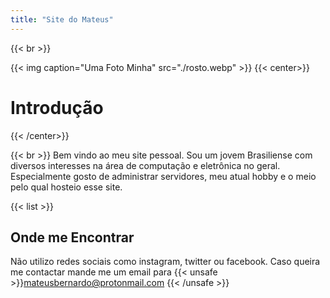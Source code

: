 ```yaml
---
title: "Site do Mateus"
---
```





{{< br >}}

{{< img caption="Uma Foto Minha" src="./rosto.webp" >}}
{{< center>}}
# Introdução
{{< /center>}}

{{< br >}}
Bem vindo ao meu site pessoal. Sou um jovem Brasiliense com diversos interesses na área de computação e eletrônica no geral. Especialmente gosto de administrar servidores, meu atual hobby e o meio pelo qual hosteio esse site.

{{< list >}}

## Onde me Encontrar

Não utilizo redes sociais como instagram, twitter ou facebook. Caso queira me contactar mande me um email para {{< unsafe >}}<a href="mailto:mateusbernardo@protonmail.com">mateusbernardo@protonmail.com</a> {{< /unsafe >}}

